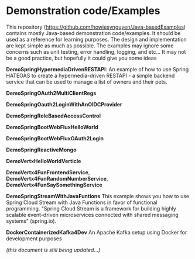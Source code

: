 # Demonstration code/Examples

This repository (https://github.com/howiesynguyen/Java-basedExamples) contains mostly Java-based demonstration code/examples. It should be used as a reference for learning purposes. The design and implementation are kept simple as much as possible. The examples may ignore some concerns such as unit testing, error handling, logging, and etc… It may not be a good practice, but hopefully it could give you some ideas

**DemoSpringHypermediaDrivenRESTAPI**:
An example of how to use Spring HATEOAS to create a hypermedia-driven RESTAPI - a simple backend service that can be used to manage a list of owners and their pets. 

**DemoSpringOAuth2MultiClientRegs**

**DemoSpringOauth2LoginWithAnOIDCProvider**

**DemoSpringRoleBasedAccessControl**

**DemoSpringBootWebFluxHelloWorld**

**DemoSpringBootWebFluxOAuth2Login**

**DemoSpringReactiveMongo**

**DemoVertxHelloWorldVerticle**

**DemoVertx4FunFrontendService**,
**DemoVertx4FunRandomNumberService**,
**DemoVertx4FunSaySomethingService**

**DemoSpringStreamWithJavaFuntions** This example shows you how to use Spring Cloud Stream with Java Functions in favor of functional programming. "Spring Cloud Stream is a framework for building highly scalable event-driven microservices connected with shared messaging systems" (spring.io).

**DockerContainerizedKafka4Dev** An Apache Kafka setup using Docker for development purposes

*(this document is still being updated...)*
